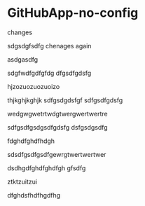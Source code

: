 # GitHubApp-no-config


changes

sdgsdgfsdfg
chenages again

asdgasdfg

sdgfwdfgdfgfdg
dfgsdfgdsfg

hjzozuozuozuoizo

thjkghjkghjk
sdfgsdgdsfgf
sdfgsdfgdsfg

wedgwgwetrtwdgtwergwertwertre

sdfgsdfgsdgsdfgdsfg
dsfgsdgsdfg

fdghdfghdfhdgh

sdsdfgsdfgsdfgewrgtwertwertwer


dsdhgdfghdfghdfgh
gfsdfg

ztktzuitzui


dfghdsfhdfhgdfhg
